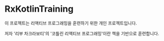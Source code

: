 # RxKotlinTraining

이 프로젝트는 리액티브 프로그래밍을 훈련하기 위한 개인 프로젝트입니다.

저자 '리부 차크라보티'의 '코틀린 리액티브 프로그래밍'이란 책을 기반으로 훈련합니다. 
